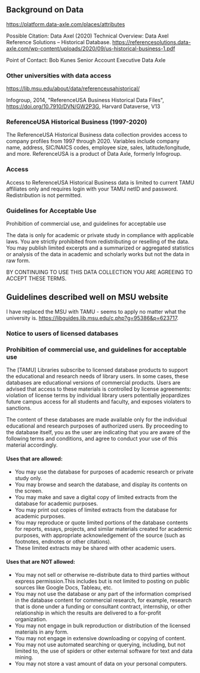 ## Background on Data

https://platform.data-axle.com/places/attributes

Possible Citation:
Data Axel (2020) Technical Overview: Data Axel Reference Solutions – Historical Database. https://referencesolutions.data-axle.com/wp-content/uploads/2020/09/us-historical-business-1.pdf

Point of Contact: Bob Kunes Senior Account Executive Data Axle


### Other universities with data access

https://lib.msu.edu/about/data/referenceusahistorical/

Infogroup, 2014, "ReferenceUSA Business Historical Data Files", 
https://doi.org/10.7910/DVN/GW2P3G, Harvard Dataverse, V13

### ReferenceUSA Historical Business (1997-2020)
The ReferenceUSA Historical Business data collection provides 
access to company profiles from 1997 through 2020. 
Variables include company name, address, SIC/NAICS codes, employee size, 
sales, latitude/longitude, and more. ReferenceUSA is a product of Data Axle, 
formerly Infogroup.

### Access
Access to ReferenceUSA Historical Business data is limited to 
current TAMU affiliates only and requires login with your
TAMU netID and password. Redistribution is not permitted.

### Guidelines for Acceptable Use
Prohibition of commercial use, and guidelines for acceptable use

The data is only for academic or private study in compliance 
with applicable laws. You are strictly prohibited from redistributing or
reselling of the data. You may publish limited excerpts and a summarized or 
aggregated statistics or analysis of the data in academic and scholarly works but 
not the data in raw form.

BY CONTINUING TO USE THIS DATA COLLECTION YOU ARE AGREEING TO ACCEPT THESE TERMS.

## Guidelines described well on MSU website
I have replaced the MSU with TAMU - seems to apply no matter what the university is.
https://libguides.lib.msu.edu/c.php?g=95386&p=623717.

### Notice to users of licensed databases
### Prohibition of commercial use, and guidelines for acceptable use
The [TAMU] Libraries subscribe to licensed database products to support the 
educational and research needs of library users. 
In some cases, these databases are educational versions of commercial products. 
Users are advised that access to these materials is controlled by license agreements: 
violation of license terms by individual library users potentially jeopardizes 
future campus access for all students and faculty, and exposes violaters to sanctions.

The content of these databases are made available only for the individual 
educational and research purposes of authorized users. 
By proceeding to the database itself, you as the user are indicating that you are 
aware of the following terms and conditions, and agree to conduct your use of this 
material accordingly.

#### Uses that are allowed:
- You may use the database for purposes of academic research or private study only.
- You may browse and search the database, and display its contents on the screen.
- You may make and save a digital copy of limited extracts from the database for 
academic purposes.
- You may print out copies of limited extracts from the database for academic purposes.
- You may reproduce or quote limited portions of the database contents for reports, 
essays, projects, and similar materials created for academic purposes, 
with appropriate acknowledgement of the source (such as footnotes, 
endnotes or other citations).
- These limited extracts may be shared with other academic users.

#### Uses that are NOT allowed:
- You may not sell or otherwise re-distribute data to third parties without express 
permission.This includes but is not limited to posting on public sources 
like Google Docs, Tableau, etc.
- You may not use the database or any part of the information comprised in the 
database content for commercial research, for example, 
research that is done under a funding or consultant contract, internship, 
or other relationship in which the results are delivered to a for-profit organization.
- You may not engage in bulk reproduction or distribution of the 
licensed materials in any form.
- You may not engage in extensive downloading or copying of content.
- You may not use automated searching or querying, including, but not limited to, 
the use of spiders or other external software for text and data mining.
- You may not store a vast amount of data on your personal computers.